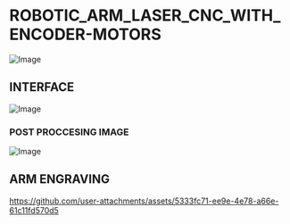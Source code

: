 # ROBOTIC_ARM_LASER_CNC_WITH_ENCODER-MOTORS
![Image](https://github.com/user-attachments/assets/99ebd975-342b-4b18-8621-a573c393468d)
## INTERFACE
![Image](https://github.com/user-attachments/assets/028a38c8-482a-4771-ab05-c7e78548f547)
### POST PROCCESING IMAGE
![Image](https://github.com/user-attachments/assets/a0f0078b-3a7b-449b-9d62-f482b2341fb8)
## ARM ENGRAVING
https://github.com/user-attachments/assets/5333fc71-ee9e-4e78-a66e-61c11fd570d5
